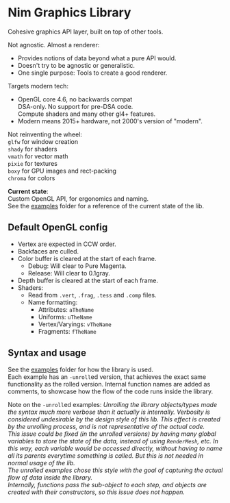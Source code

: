 # Nim Graphics Library
Cohesive graphics API layer, built on top of other tools.  

Not agnostic. Almost a renderer:  
- Provides notions of data beyond what a pure API would.  
- Doesn't try to be agnostic or generalistic.  
- One single purpose: Tools to create a good renderer.  

Targets modern tech:  
- OpenGL core 4.6, no backwards compat  
  DSA-only. No support for pre-DSA code.  
  Compute shaders and many other gl4+ features.  
- Modern means 2015+ hardware, not 2000's version of "modern".  

Not reinventing the wheel:  
`glfw`   for window creation  
`shady`  for shaders  
`vmath`  for vector math  
`pixie`  for textures  
`boxy`   for GPU images and rect-packing  
`chroma` for colors  

**Current state**:  
Custom OpenGL API, for ergonomics and naming.  
See the [examples](./examples) folder for a reference of the current state of the lib.  


## Default OpenGL config
- Vertex are expected in CCW order.  
- Backfaces are culled.  
- Color buffer is cleared at the start of each frame.  
  - Debug:   Will clear to Pure Magenta.  
  - Release: Will clear to 0.1gray.  
- Depth buffer is cleared at the start of each frame.  
- Shaders:
  - Read from `.vert`, `.frag`, `.tess` and `.comp` files.  
  - Name formatting:
    - Attributes:      `aTheName`
    - Uniforms:        `uTheName`
    - Vertex/Varyings: `vTheName`
    - Fragments:       `fTheName`

## Syntax and usage
See the [examples](./examples/) folder for how the library is used.  
Each example has an `-unroll`ed version, that achieves the exact same functionality as the rolled version. Internal function names are added as comments, to showcase how the flow of the code runs inside the library.  

Note on the `-unroll`ed examples:
_Unrolling the library objects/types made the syntax much more verbose than it actually is internally. Verbosity is considered undesirable by the design style of this lib. This effect is created by the unrolling process, and is not representative of the actual code._  
_This issue could be fixed (in the unrolled versions) by having many global variables to store the state of the data, instead of using `RenderMesh`, etc. In this way, each variable would be accessed directly, without having to name all its parents everytime something is called. But this is not needed in normal usage of the lib._  
_The unrolled examples chose this style with the goal of capturing the actual flow of data inside the library._  
_Internally, functions pass the sub-object to each step, and objects are created with their constructors, so this issue does not happen._  

